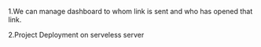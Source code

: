 1.We can manage dashboard to whom link is sent and who has opened that link. 

2.Project Deployment on serveless server